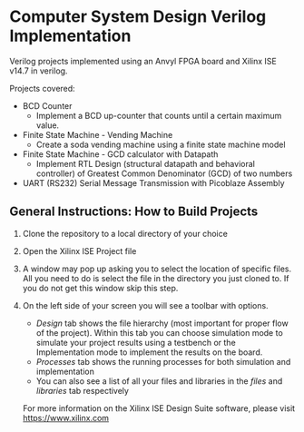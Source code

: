 # Computer System Design Verilog Implementation
Verilog projects implemented using an Anvyl FPGA board and Xilinx ISE v14.7 in verilog.

Projects covered:

* BCD Counter
    * Implement a BCD up-counter that counts until a certain maximum value.
* Finite State Machine - Vending Machine
    * Create a soda vending machine using a finite state machine model
* Finite State Machine - GCD calculator with Datapath
    * Implement RTL Design (structural datapath and behavioral controller) of Greatest Common Denominator (GCD) of two numbers
* UART (RS232) Serial Message Transmission with Picoblaze Assembly

## General Instructions: How to Build Projects
1. Clone the repository to a local directory of your choice
2. Open the Xilinx ISE Project file
3. A window may pop up asking you to select the location of specific files. All you need to do is select the file in the directory you just cloned to. If you do not get this window skip this step.
4. On the left side of your screen you will see a toolbar with options.

    * *Design* tab shows the file hierarchy (most important for proper flow of the project). Within this tab you can choose simulation mode to simulate your project results using a testbench or the Implementation mode to implement the results on the board.
    * *Processes* tab shows the running processes for both simulation and implementation
    * You can also see a list of all your files and libraries in the *files* and *libraries* tab respectively

    For more information on the Xilinx ISE Design Suite software, please visit https://www.xilinx.com



